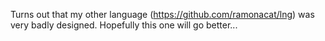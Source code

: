 Turns out that my other language (https://github.com/ramonacat/lng) was very badly designed. Hopefully this one will go better...
